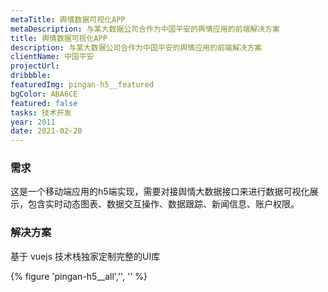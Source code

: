 ```yaml
---
metaTitle: 舆情数据可视化APP
metaDescription: 与某大数据公司合作为中国平安的舆情应用的前端解决方案
title: 舆情数据可视化APP
description: 与某大数据公司合作为中国平安的舆情应用的前端解决方案
clientName: 中国平安
projectUrl: 
dribbble:
featuredImg: pingan-h5__featured
bgColor: ABA6CE
featured: false
tasks: 技术开发
year: 2011
date: 2021-02-20
---
```


<div class="col-start-2 col-end-10">

### 需求

这是一个移动端应用的h5端实现，需要对接舆情大数据接口来进行数据可视化展示，包含实时动态图表、数据交互操作、数据跟踪、新闻信息、账户权限。

</div>
<div class="col-start-2 col-end-10">

### 解决方案

基于 vuejs 技术栈独家定制完整的UI库
</div>

<div class="col-start-2 col-end-10">

{% figure 'pingan-h5__all','', '' %}

</div>
